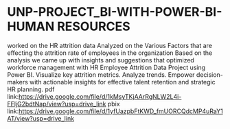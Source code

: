 # UNP-PROJECT_BI-WITH-POWER-BI-HUMAN RESOURCES
worked on the HR attrition data 
Analyzed on the Various Factors that are effecting the attrition rate of employees in the organization
Based on  the analysis we came up with insights and suggestions that optimized workforce management with HR Employee Attrition Data Project using Power BI.
 Visualize key attrition metrics.
 Analyze trends. 
Empower decision-makers with actionable insights for effective talent retention and strategic HR planning.
pdf link:https://drive.google.com/file/d/1kMsyTKjAArRgNLW2L4i-FFljG2bdtNap/view?usp=drive_link
pbix link:https://drive.google.com/file/d/1yfUazpbFtKWD_fmUORCQdcMP4uRaY1AT/view?usp=drive_link

